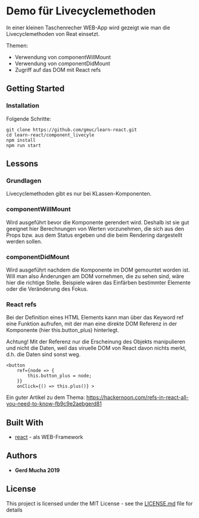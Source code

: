 # Demo für Livecyclemethoden

In einer kleinen Taschenrecher WEB-App wird gezeigt wie man die Livecyclemethoden von Reat einsetzt.

Themen:

- Verwendung von componentWillMount
- Verwendung von componentDidMount
- Zugriff auf das DOM mit React refs

## Getting Started

### Installation

Folgende Schritte:

```
git clone https://github.com/gmuc/learn-react.git
cd learn-react/component_livecyle
npm install
npm run start
```

## Lessons

### Grundlagen

Livecyclemethoden gibt es nur bei KLassen-Komponenten.

### componentWillMount

Wird ausgeführt bevor die Komponente gerendert wird. Deshalb ist sie
gut geeignet hier Berechnungen von Werten vorzunehmen, die sich aus den Props bzw.
aus dem Status ergeben und die beim Rendering dargestellt werden sollen.

### componentDidMount

Wird ausgeführt nachdem die Komponente im DOM gemountet worden ist. Will man also
Änderungen am DOM vornehmen, die zu sehen sind, wäre hier die richtige Stelle.
Beispiele wären das Einfärben bestimmter Elemente oder die Veränderung des Fokus.

### React refs

Bei der Definition eines HTML Elements kann man über das Keyword ref eine Funktion
aufrufen, mit der man eine direkte DOM Referenz in der Komponente (hier this.button_plus) hinterlegt.

Achtung! Mit der Referenz nur die Erscheinung des Objekts manipulieren und nicht
die Daten, weil das viruelle DOM von React davon nichts merkt, d.h. die Daten
sind sonst weg.

```
<button
	ref={node => {
		this.button_plus = node;
	}}
	onClick={() => this.plus()} >
```

Ein guter Artikel zu dem Thema:
https://hackernoon.com/refs-in-react-all-you-need-to-know-fb9c9e2aebgerd81

## Built With

- [react](https://reactjs.org/) - als WEB-Framework

## Authors

- **Gerd Mucha 2019**

## License

This project is licensed under the MIT License - see the [LICENSE.md](LICENSE.md) file for details
